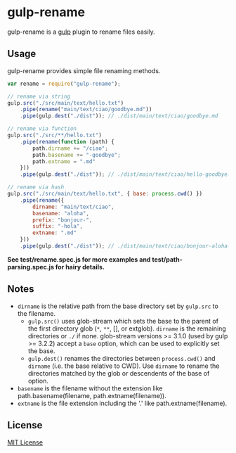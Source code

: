 # gulp-rename

gulp-rename is a [gulp](https://github.com/wearefractal/gulp) plugin to rename files easily.

## Usage

gulp-rename provides simple file renaming methods.

```javascript
var rename = require("gulp-rename");

// rename via string
gulp.src("./src/main/text/hello.txt")
	.pipe(rename("main/text/ciao/goodbye.md"))
	.pipe(gulp.dest("./dist")); // ./dist/main/text/ciao/goodbye.md

// rename via function
gulp.src("./src/**/hello.txt")
	.pipe(rename(function (path) {
		path.dirname += "/ciao";
		path.basename += "-goodbye";
		path.extname = ".md"
	}))
	.pipe(gulp.dest("./dist")); // ./dist/main/text/ciao/hello-goodbye.md

// rename via hash
gulp.src("./src/main/text/hello.txt", { base: process.cwd() })
	.pipe(rename({
		dirname: "main/text/ciao",
		basename: "aloha",
		prefix: "bonjour-",
		suffix: "-hola",
		extname: ".md"
	}))
	.pipe(gulp.dest("./dist")); // ./dist/main/text/ciao/bonjour-aloha-hola.md
```

**See test/rename.spec.js for more examples and test/path-parsing.spec.js for hairy details.**

## Notes

* `dirname` is the relative path from the base directory set by `gulp.src` to the filename.
  * `gulp.src()` uses glob-stream which sets the base to the parent of the first directory glob (`*`, `**`, [], or extglob). `dirname` is the remaining directories or `./` if none. glob-stream versions >= 3.1.0 (used by gulp >= 3.2.2) accept a `base` option, which can be used to explicitly set the base.
  * `gulp.dest()` renames the directories between `process.cwd()` and `dirname` (i.e. the base relative to CWD). Use `dirname` to rename the directories matched by the glob or descendents of the base of option.
* `basename` is the filename without the extension like path.basename(filename, path.extname(filename)).
* `extname` is the file extension including the '.' like path.extname(filename).

## License

[MIT License](http://en.wikipedia.org/wiki/MIT_License)
